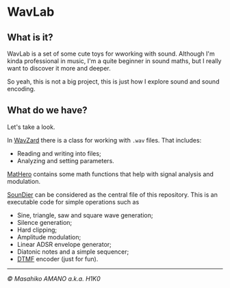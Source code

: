 # WavLab

## What is it?

WavLab is a set of some cute toys for wworking with sound. Although I'm kinda professional in music, I'm a quite beginner in sound maths, but I really want to discover it more and deeper.

So yeah, this is not a big project, this is just how I explore sound and sound encoding.

## What do we have?

Let's take a look.

In [WavZard](WavZard.py) there is a class for working with `.wav` files. That includes:
- Reading and writing into files;
- Analyzing and setting parameters.

[MatHero](MatHero.py) contains some math functions that help with signal analysis and modulation.

[SounDier](SounDier.py) can be considered as the central file of this repository. This is an executable code for simple operations such as
- Sine, triangle, saw and square wave generation;
- Silence generation;
- Hard clipping;
- Amplitude modulation;
- Linear ADSR envelope generator;
- Diatonic notes and a simple sequencer;
- [DTMF](https://en.wikipedia.org/wiki/Dual-tone_multi-frequency_signaling) encoder (just for fun).

---

*&copy; Masahiko AMANO a.k.a. H1K0*